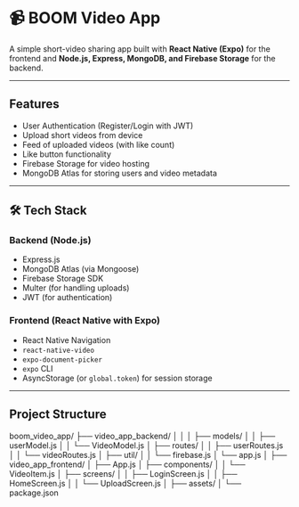 # 📹 BOOM Video App

A simple short-video sharing app built with **React Native (Expo)** for the frontend and **Node.js, Express, MongoDB, and Firebase Storage** for the backend.

---

## Features

- User Authentication (Register/Login with JWT)
- Upload short videos from device
- Feed of uploaded videos (with like count)
- Like button functionality
- Firebase Storage for video hosting
- MongoDB Atlas for storing users and video metadata

---

## 🛠️ Tech Stack

### Backend (Node.js)
- Express.js
- MongoDB Atlas (via Mongoose)
- Firebase Storage SDK
- Multer (for handling uploads)
- JWT (for authentication)

### Frontend (React Native with Expo)
- React Native Navigation
- `react-native-video`
- `expo-document-picker`
- `expo` CLI
- AsyncStorage (or `global.token`) for session storage

---

## Project Structure
boom_video_app/
├── video_app_backend/
│ │ 
│ ├── models/
│ │ ├── userModel.js
│ │ └── VideoModel.js
│ ├── routes/
│ │ ├── userRoutes.js
│ │ └── videoRoutes.js
│ ├── util/
│ │ └── firebase.js
│ └── app.js
│
├── video_app_frontend/
│ ├── App.js
│ ├── components/
│ │ └── VideoItem.js
│ ├── screens/
│ │ ├── LoginScreen.js
│ │ ├── HomeScreen.js
│ │ └── UploadScreen.js
│ ├── assets/
│ └── package.json


